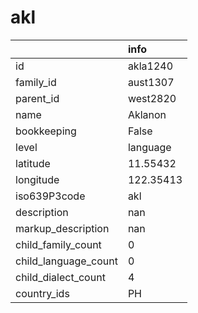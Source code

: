 # akl
|                      | info      |
|:---------------------|:----------|
| id                   | akla1240  |
| family_id            | aust1307  |
| parent_id            | west2820  |
| name                 | Aklanon   |
| bookkeeping          | False     |
| level                | language  |
| latitude             | 11.55432  |
| longitude            | 122.35413 |
| iso639P3code         | akl       |
| description          | nan       |
| markup_description   | nan       |
| child_family_count   | 0         |
| child_language_count | 0         |
| child_dialect_count  | 4         |
| country_ids          | PH        |